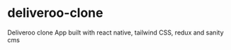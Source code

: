 # deliveroo-clone

Deliveroo clone App built with react native, tailwind CSS, redux and sanity cms 
